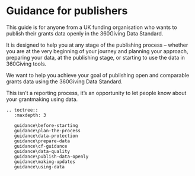 # Guidance for publishers
This guide is for anyone from a UK funding organisation who wants to publish their grants data openly in the 360Giving Data Standard. 

It is designed to help you at any stage of the publishing process – whether you are at the very beginning of your journey and planning your approach, preparing your data, at the publishing stage, or starting to use the data in 360Giving tools.

We want to help you achieve your goal of publishing open and comparable grants data using the 360Giving Data Standard.

This isn’t a reporting process, it’s an opportunity to let people know about your grantmaking using data.

```eval_rst
.. toctree::
   :maxdepth: 3
   
   guidance\before-starting
   guidance\plan-the-process
   guidance\data-protection
   guidance\prepare-data
   guidance\cf-guidance
   guidance\data-quality
   guidance\publish-data-openly
   guidance\making-updates
   guidance\using-data

```
